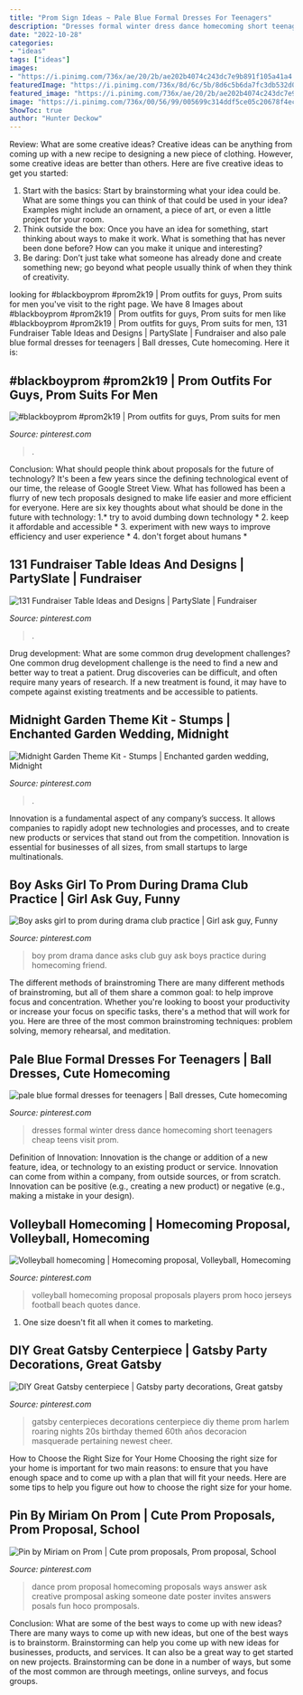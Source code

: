 ```yaml
---
title: "Prom Sign Ideas ~ Pale Blue Formal Dresses For Teenagers"
description: "Dresses formal winter dress dance homecoming short teenagers cheap teens visit prom"
date: "2022-10-28"
categories:
- "ideas"
tags: ["ideas"]
images:
- "https://i.pinimg.com/736x/ae/20/2b/ae202b4074c243dc7e9b891f105a41a4.jpg"
featuredImage: "https://i.pinimg.com/736x/8d/6c/5b/8d6c5b6da7fc3db532d071c418ff5681--cheer-banquet-banquet-ideas.jpg"
featured_image: "https://i.pinimg.com/736x/ae/20/2b/ae202b4074c243dc7e9b891f105a41a4.jpg"
image: "https://i.pinimg.com/736x/00/56/99/005699c314ddf5ce05c20678f4ec8bb5--dance-proposal-proposal-ideas.jpg"
ShowToc: true
author: "Hunter Deckow"
---
```



Review: What are some creative ideas?
Creative ideas can be anything from coming up with a new recipe to designing a new piece of clothing. However, some creative ideas are better than others. Here are five creative ideas to get you started: 
1. Start with the basics: Start by brainstorming what your idea could be. What are some things you can think of that could be used in your idea? Examples might include an ornament, a piece of art, or even a little project for your room. 
2. Think outside the box: Once you have an idea for something, start thinking about ways to make it work. What is something that has never been done before? How can you make it unique and interesting? 
3. Be daring: Don’t just take what someone has already done and create something new; go beyond what people usually think of when they think of creativity.

	

		
looking for #blackboyprom #prom2k19 | Prom outfits for guys, Prom suits for men you've visit to the right page. We have 8 Images about #blackboyprom #prom2k19 | Prom outfits for guys, Prom suits for men like #blackboyprom #prom2k19 | Prom outfits for guys, Prom suits for men, 131 Fundraiser Table Ideas and Designs | PartySlate | Fundraiser and also pale blue formal dresses for teenagers | Ball dresses, Cute homecoming. Here it is:
		
    
## #blackboyprom #prom2k19 | Prom Outfits For Guys, Prom Suits For Men

<img loading=lazy src="https://i.pinimg.com/736x/ae/20/2b/ae202b4074c243dc7e9b891f105a41a4.jpg" onerror="this.onerror=null;this.src='https://tse2.mm.bing.net/th?id=OIP.2nN1MwUxSXmNHVMa683I3QHaJ4&amp;pid=15.1';" alt="#blackboyprom #prom2k19 | Prom outfits for guys, Prom suits for men">

_Source: pinterest.com_

>. 

	

Conclusion: What should people think about proposals for the future of technology?
It's been a few years since the defining technological event of our time, the release of Google Street View. What has followed has been a flurry of new tech proposals designed to make life easier and more efficient for everyone. Here are six key thoughts about what should be done in the future with technology: 
1.* try to avoid dumbing down technology *
2. keep it affordable and accessible *
3. experiment with new ways to improve efficiency and user experience *
4. don't forget about humans *

    
## 131 Fundraiser Table Ideas And Designs | PartySlate | Fundraiser

<img loading=lazy src="https://i.pinimg.com/736x/0f/cf/38/0fcf38cfa6b1ffcb0a6ac1c708f86692.jpg" onerror="this.onerror=null;this.src='https://tse1.mm.bing.net/th?id=OIP.f7Ta20NNLab-PcSdSFMHtQHaLa&amp;pid=15.1';" alt="131 Fundraiser Table Ideas and Designs | PartySlate | Fundraiser">

_Source: pinterest.com_

>. 

	

Drug development: What are some common drug development challenges?
One common drug development challenge is the need to find a new and better way to treat a patient. Drug discoveries can be difficult, and often require many years of research. If a new treatment is found, it may have to compete against existing treatments and be accessible to patients.

    
## Midnight Garden Theme Kit - Stumps | Enchanted Garden Wedding, Midnight

<img loading=lazy src="https://i.pinimg.com/736x/fa/8d/1c/fa8d1ceded039f8ee4ea422bd3a98f0a.jpg" onerror="this.onerror=null;this.src='https://tse1.mm.bing.net/th?id=OIP.WBpPCgXkARrAgBq8pCXoDQHaHa&amp;pid=15.1';" alt="Midnight Garden Theme Kit - Stumps | Enchanted garden wedding, Midnight">

_Source: pinterest.com_

>. 

	

Innovation is a fundamental aspect of any company’s success. It allows companies to rapidly adopt new technologies and processes, and to create new products or services that stand out from the competition. Innovation is essential for businesses of all sizes, from small startups to large multinationals.

    
## Boy Asks Girl To Prom During Drama Club Practice | Girl Ask Guy, Funny

<img loading=lazy src="https://i.pinimg.com/736x/f6/66/a5/f666a5388cfa502a4eb09f43618a4527--video-boy-prom-proposal.jpg" onerror="this.onerror=null;this.src='https://tse4.mm.bing.net/th?id=OIP.fz5XLOQ-qHl9uupS-jn8cQHaNE&amp;pid=15.1';" alt="Boy asks girl to prom during drama club practice | Girl ask guy, Funny">

_Source: pinterest.com_

>boy prom drama dance asks club guy ask boys practice during homecoming friend. 

	

The different methods of brainstroming
There are many different methods of brainstroming, but all of them share a common goal: to help improve focus and concentration. Whether you're looking to boost your productivity or increase your focus on specific tasks, there's a method that will work for you. Here are three of the most common brainstroming techniques: problem solving, memory rehearsal, and meditation.

    
## Pale Blue Formal Dresses For Teenagers | Ball Dresses, Cute Homecoming

<img loading=lazy src="https://i.pinimg.com/736x/35/86/e4/3586e4c07bf1009b3eec83f2edd8b348--formal-dresses-for-teens-dresses-for-special-occasions.jpg" onerror="this.onerror=null;this.src='https://tse2.mm.bing.net/th?id=OIP.dn23puj8Ym3h3w1Ey_qCfgHaP4&amp;pid=15.1';" alt="pale blue formal dresses for teenagers | Ball dresses, Cute homecoming">

_Source: pinterest.com_

>dresses formal winter dress dance homecoming short teenagers cheap teens visit prom. 

	

Definition of Innovation:
Innovation is the change or addition of a new feature, idea, or technology to an existing product or service. Innovation can come from within a company, from outside sources, or from scratch. Innovation can be positive (e.g., creating a new product) or negative (e.g., making a mistake in your design).

    
## Volleyball Homecoming | Homecoming Proposal, Volleyball, Homecoming

<img loading=lazy src="https://i.pinimg.com/736x/0f/bf/b2/0fbfb2e101d5ba7a2c7c0a6b90c6c5d2--volleyball-jerseys-beach-volleyball.jpg" onerror="this.onerror=null;this.src='https://tse3.mm.bing.net/th?id=OIP.PV0cOgyiuUkkO2TKQwahmAAAAA&amp;pid=15.1';" alt="Volleyball homecoming | Homecoming proposal, Volleyball, Homecoming">

_Source: pinterest.com_

>volleyball homecoming proposal proposals players prom hoco jerseys football beach quotes dance. 

	

1. One size doesn't fit all when it comes to marketing.

    
## DIY Great Gatsby Centerpiece | Gatsby Party Decorations, Great Gatsby

<img loading=lazy src="https://i.pinimg.com/736x/8d/6c/5b/8d6c5b6da7fc3db532d071c418ff5681--cheer-banquet-banquet-ideas.jpg" onerror="this.onerror=null;this.src='https://tse1.mm.bing.net/th?id=OIP.1pVG3ynw76wSzk99v-kKiwHaJ3&amp;pid=15.1';" alt="DIY Great Gatsby centerpiece | Gatsby party decorations, Great gatsby">

_Source: pinterest.com_

>gatsby centerpieces decorations centerpiece diy theme prom harlem roaring nights 20s birthday themed 60th años decoracion masquerade pertaining newest cheer. 

	

How to Choose the Right Size for Your Home
Choosing the right size for your home is important for two main reasons: to ensure that you have enough space and to come up with a plan that will fit your needs. Here are some tips to help you figure out how to choose the right size for your home.

    
## Pin By Miriam On Prom | Cute Prom Proposals, Prom Proposal, School

<img loading=lazy src="https://i.pinimg.com/736x/00/56/99/005699c314ddf5ce05c20678f4ec8bb5--dance-proposal-proposal-ideas.jpg" onerror="this.onerror=null;this.src='https://tse2.mm.bing.net/th?id=OIP.FR9IBwWljAMyHMVBNH_69wHaJ6&amp;pid=15.1';" alt="Pin by Miriam on Prom | Cute prom proposals, Prom proposal, School">

_Source: pinterest.com_

>dance prom proposal homecoming proposals ways answer ask creative promposal asking someone date poster invites answers posals fun hoco promposals. 

	

Conclusion: What are some of the best ways to come up with new ideas?
There are many ways to come up with new ideas, but one of the best ways is to brainstorm. Brainstorming can help you come up with new ideas for businesses, products, and services. It can also be a great way to get started on new projects. Brainstorming can be done in a number of ways, but some of the most common are through meetings, online surveys, and focus groups.

